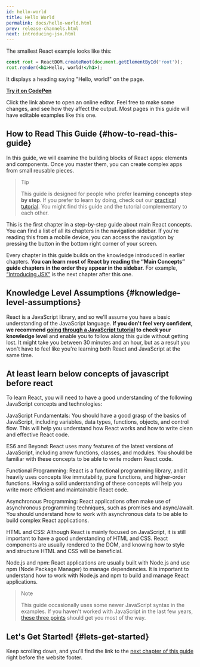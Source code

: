 ```yaml
---
id: hello-world
title: Hello World
permalink: docs/hello-world.html
prev: release-channels.html
next: introducing-jsx.html
---
```


The smallest React example looks like this:

```jsx
const root = ReactDOM.createRoot(document.getElementById('root'));
root.render(<h1>Hello, world!</h1>);
```

It displays a heading saying "Hello, world!" on the page.

**[Try it on CodePen](https://codepen.io/gaearon/pen/rrpgNB?editors=1010)**

Click the link above to open an online editor. Feel free to make some changes, and see how they affect the output. Most pages in this guide will have editable examples like this one.


## How to Read This Guide {#how-to-read-this-guide}

In this guide, we will examine the building blocks of React apps: elements and components. Once you master them, you can create complex apps from small reusable pieces.

>Tip
>
>This guide is designed for people who prefer **learning concepts step by step**. If you prefer to learn by doing, check out our [practical tutorial](/tutorial/tutorial.html). You might find this guide and the tutorial complementary to each other.

This is the first chapter in a step-by-step guide about main React concepts. You can find a list of all its chapters in the navigation sidebar. If you're reading this from a mobile device, you can access the navigation by pressing the button in the bottom right corner of your screen.

Every chapter in this guide builds on the knowledge introduced in earlier chapters. **You can learn most of React by reading the “Main Concepts” guide chapters in the order they appear in the sidebar.** For example, [“Introducing JSX”](/docs/introducing-jsx.html) is the next chapter after this one.

## Knowledge Level Assumptions {#knowledge-level-assumptions}

React is a JavaScript library, and so we'll assume you have a basic understanding of the JavaScript language. **If you don't feel very confident, we recommend [going through a JavaScript tutorial](https://developer.mozilla.org/en-US/docs/Web/JavaScript/A_re-introduction_to_JavaScript) to check your knowledge level** and enable you to follow along this guide without getting lost. It might take you between 30 minutes and an hour, but as a result you won't have to feel like you're learning both React and JavaScript at the same time.

## At least learn below concepts of javascript before react
To learn React, you will need to have a good understanding of the following JavaScript concepts and technologies:

JavaScript Fundamentals: You should have a good grasp of the basics of JavaScript, including variables, data types, functions, objects, and control flow. This will help you understand how React works and how to write clean and effective React code.

ES6 and Beyond: React uses many features of the latest versions of JavaScript, including arrow functions, classes, and modules. You should be familiar with these concepts to be able to write modern React code.

Functional Programming: React is a functional programming library, and it heavily uses concepts like immutability, pure functions, and higher-order functions. Having a solid understanding of these concepts will help you write more efficient and maintainable React code.

Asynchronous Programming: React applications often make use of asynchronous programming techniques, such as promises and async/await. You should understand how to work with asynchronous data to be able to build complex React applications.

HTML and CSS: Although React is mainly focused on JavaScript, it is still important to have a good understanding of HTML and CSS. React components are usually rendered to the DOM, and knowing how to style and structure HTML and CSS will be beneficial.

Node.js and npm: React applications are usually built with Node.js and use npm (Node Package Manager) to manage dependencies. It is important to understand how to work with Node.js and npm to build and manage React applications.

>Note
>
>This guide occasionally uses some newer JavaScript syntax in the examples. If you haven't worked with JavaScript in the last few years, [these three points](https://gist.github.com/gaearon/683e676101005de0add59e8bb345340c) should get you most of the way.


## Let's Get Started! {#lets-get-started}

Keep scrolling down, and you'll find the link to the [next chapter of this guide](/docs/introducing-jsx.html) right before the website footer.


